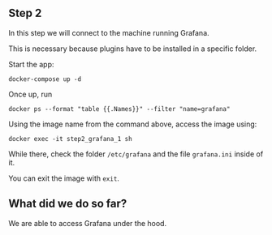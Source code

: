 ## Step 2

In this step we will connect to the machine running Grafana.

This is necessary because plugins have to be installed in a specific folder.


Start the app:
```
docker-compose up -d
```

Once up, run 
```
docker ps --format "table {{.Names}}" --filter "name=grafana"
```

Using the image name from the command above, access the image using:

```
docker exec -it step2_grafana_1 sh
```

While there, check the folder `/etc/grafana` and the file `grafana.ini` inside of it.


You can exit the image with `exit`.

## What did we do so far?

We are able to access Grafana under the hood.